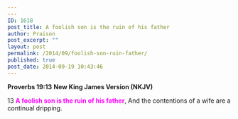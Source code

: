 ```yaml
---
---
ID: 1618
post_title: A foolish son is the ruin of his father
author: Praison
post_excerpt: ""
layout: post
permalink: /2014/09/foolish-son-ruin-father/
published: true
post_date: 2014-09-19 10:43:46
---
```

<strong>Proverbs 19:13</strong>
<strong> New King James Version (NKJV)</strong>

13 <span style="color: #ff00ff;"><strong>A foolish son is the ruin of his father</strong></span>,
And the contentions of a wife are a continual dripping.